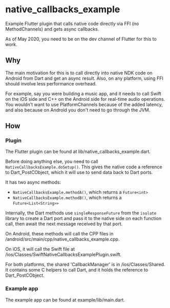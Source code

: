 # native_callbacks_example

Example Flutter plugin that calls native code directly via FFI (no MethodChannels) and gets async callbacks.

As of May 2020, you need to be on the dev channel of Flutter for this to work.

## Why
The main motivation for this is to call directly into native NDK code on Android from Dart and get an async result. Also, on any platform, using FFI should involve less performance overhead.

For example, say you were building a music app, and it needs to call Swift on the iOS side and C++ on the Android side for real-time audio operations. You wouldn't want to use PlatformChannels because of the added latency, and also because on Android you don't need to go through the JVM.

## How

### Plugin
The Flutter plugin can be found at lib/native_callbacks_example.dart.

Before doing anything else, you need to call `NativeCallbacksExample.doSetup()`. This gives the native code a reference to Dart_PostCObject, which it will use to send data back to Dart ports.

It has two async methods:
- `NativeCallbacksExample.methodA()`, which returns a `Future<int>`
- `NativeCallbacksExample.methodB()`, which returns a `Future<List<String>>`

Internally, the Dart methods use `singleResponseFuture` from the `isolate` library to create a Dart port and pass it to the native side on each function call, then await the next message received by that port.

On Android, these methods will call the CPP files in /android/src/main/cpp/native_callbacks_example.cpp.

On iOS, it will call the Swift file at /ios/Classes/SwiftNativeCallbacksExamplePlugin.swift.

For both platforms, the shared 'CallbackManager' is in /ios/Classes/Shared. It contains some C helpers to call Dart, and it holds the reference to Dart_PostCObject.

### Example app
The example app can be found at example/lib/main.dart.
